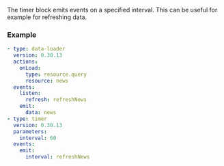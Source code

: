 The timer block emits events on a specified interval. This can be useful for example for refreshing
data.

### Example

```yaml
- type: data-loader
  version: 0.30.13
  actions:
    onLoad:
      type: resource.query
      resource: news
  events:
    listen:
      refresh: refreshNews
    emit:
      data: news
- type: timer
  version: 0.30.13
  parameters:
    interval: 60
  events:
    emit:
      interval: refreshNews
```
